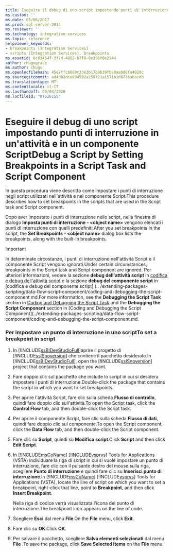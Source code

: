 ```yaml
---
title: Eseguire il debug di uno script impostando punti di interruzione in un'attività e in un componente Script | Microsoft Docs
ms.custom: ''
ms.date: 03/06/2017
ms.prod: sql-server-2014
ms.reviewer: ''
ms.technology: integration-services
ms.topic: reference
helpviewer_keywords:
- breakpoints [Integration Services]
- scripts [Integration Services], breakpoints
ms.assetid: 6c03464f-3f7d-4882-b7f8-8e396f8e2944
author: chugugrace
ms.author: chugu
ms.openlocfilehash: 45e7ffc6680c33e3b17b9b39fba0aabd8fa4028c
ms.sourcegitcommit: ad4d92dce894592a259721a1571b1d8736abacdb
ms.translationtype: MT
ms.contentlocale: it-IT
ms.lasthandoff: 08/04/2020
ms.locfileid: "87626155"
---
```

# <a name="debug-a-script-by-setting-breakpoints-in-a-script-task-and-script-component"></a><span data-ttu-id="f6226-102">Eseguire il debug di uno script impostando punti di interruzione in un'attività e in un componente Script</span><span class="sxs-lookup"><span data-stu-id="f6226-102">Debug a Script by Setting Breakpoints in a Script Task and Script Component</span></span>
  <span data-ttu-id="f6226-103">In questa procedura viene descritto come impostare i punti di interruzione negli script utilizzati nell'attività e nel componente Script.</span><span class="sxs-lookup"><span data-stu-id="f6226-103">This procedure describes how to set breakpoints in the scripts that are used in the Script task and Script component.</span></span>  
  
 <span data-ttu-id="f6226-104">Dopo aver impostato i punti di interruzione nello script, nella finestra di dialogo **Imposta punti di interruzione - \<object name>** vengono elencati i punti di interruzione con quelli predefiniti.</span><span class="sxs-lookup"><span data-stu-id="f6226-104">After you set breakpoints in the script, the **Set Breakpoints - \<object name>** dialog box lists the breakpoints, along with the built-in breakpoints.</span></span>  
  
> [!IMPORTANT]  
>  <span data-ttu-id="f6226-105">In determinate circostanze, i punti di interruzione nell'attività Script e il componente Script vengono ignorati.</span><span class="sxs-lookup"><span data-stu-id="f6226-105">Under certain circumstances, breakpoints in the Script task and Script component are ignored.</span></span> <span data-ttu-id="f6226-106">Per ulteriori informazioni, vedere la sezione **debug dell'attività script** in [codifica e debug dell'attività script](../control-flow/script-task.md) e la sezione **debug del componente script** in [codifica e debug del componente script] (.. /extending-packages-scripting/data-flow-script-component/coding-and-debugging-the-script-component.md.</span><span class="sxs-lookup"><span data-stu-id="f6226-106">For more information, see the **Debugging the Script Task** section in [Coding and Debugging the Script Task](../control-flow/script-task.md) and the **Debugging the Script Component** section in [Coding and Debugging the Script Component](../extending-packages-scripting/data-flow-script-component/coding-and-debugging-the-script-component.md.</span></span>  
  
### <a name="to-set-a-breakpoint-in-script"></a><span data-ttu-id="f6226-107">Per impostare un punto di interruzione in uno script</span><span class="sxs-lookup"><span data-stu-id="f6226-107">To set a breakpoint in script</span></span>  
  
1.  <span data-ttu-id="f6226-108">In [!INCLUDE[ssBIDevStudioFull](../../includes/ssbidevstudiofull-md.md)]aprire il progetto di [!INCLUDE[ssISnoversion](../../includes/ssisnoversion-md.md)] che contiene il pacchetto desiderato.</span><span class="sxs-lookup"><span data-stu-id="f6226-108">In [!INCLUDE[ssBIDevStudioFull](../../includes/ssbidevstudiofull-md.md)], open the [!INCLUDE[ssISnoversion](../../includes/ssisnoversion-md.md)] project that contains the package you want.</span></span>  
  
2.  <span data-ttu-id="f6226-109">Fare doppio clic sul pacchetto che include lo script in cui si desidera impostare i punti di interruzione.</span><span class="sxs-lookup"><span data-stu-id="f6226-109">Double-click the package that contains the script in which you want to set breakpoints.</span></span>  
  
3.  <span data-ttu-id="f6226-110">Per aprire l'attività Script, fare clic sulla scheda **Flusso di controllo**, quindi fare doppio clic sull'attività.</span><span class="sxs-lookup"><span data-stu-id="f6226-110">To open the Script task, click the **Control Flow** tab, and then double-click the Script task.</span></span>  
  
4.  <span data-ttu-id="f6226-111">Per aprire il componente Script, fare clic sulla scheda **Flusso di dati**, quindi fare doppio clic sul componente.</span><span class="sxs-lookup"><span data-stu-id="f6226-111">To open the Script component, click the **Data Flow** tab, and then double-click the Script component.</span></span>  
  
5.  <span data-ttu-id="f6226-112">Fare clic su **Script**, quindi su **Modifica script**.</span><span class="sxs-lookup"><span data-stu-id="f6226-112">Click **Script** and then click **Edit Script**.</span></span>  
  
6.  <span data-ttu-id="f6226-113">In [!INCLUDE[msCoName](../../includes/msconame-md.md)] [!INCLUDE[vsprvs](../../includes/vsprvs-md.md)] Tools for Applications (VSTA) individuare la riga di script in cui si vuole impostare un punto di interruzione, fare clic con il pulsante destro del mouse sulla riga, scegliere **Punto di interruzione** e quindi fare clic su **Inserisci punto di interruzione**.</span><span class="sxs-lookup"><span data-stu-id="f6226-113">In [!INCLUDE[msCoName](../../includes/msconame-md.md)] [!INCLUDE[vsprvs](../../includes/vsprvs-md.md)] Tools for Applications (VSTA), locate the line of script on which you want to set a breakpoint, right-click that line, point to **Breakpoint**, and then click **Insert Breakpoint**.</span></span>  
  
     <span data-ttu-id="f6226-114">Nella riga di codice verrà visualizzata l'icona del punto di interruzione.</span><span class="sxs-lookup"><span data-stu-id="f6226-114">The breakpoint icon appears on the line of code.</span></span>  
  
7.  <span data-ttu-id="f6226-115">Scegliere **Esci** dal menu **File**.</span><span class="sxs-lookup"><span data-stu-id="f6226-115">On the **File** menu, click **Exit**.</span></span>  
  
8.  <span data-ttu-id="f6226-116">Fare clic su **OK**.</span><span class="sxs-lookup"><span data-stu-id="f6226-116">Click **OK**.</span></span>  
  
9. <span data-ttu-id="f6226-117">Per salvare il pacchetto, scegliere **Salva elementi selezionati** dal menu **File** .</span><span class="sxs-lookup"><span data-stu-id="f6226-117">To save the package, click **Save Selected Items** on the **File** menu.</span></span>  
  
  
